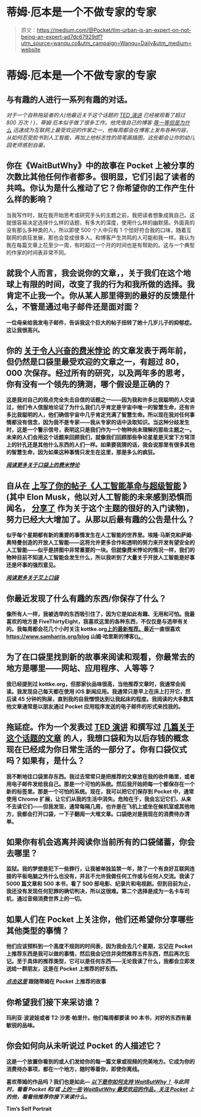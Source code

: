 # 蒂姆·厄本是一个不做专家的专家

> 原文：<https://medium.com/@Pocket/tim-urban-is-an-expert-on-not-being-an-expert-ad7dc67929df?utm_source=wanqu.co&utm_campaign=Wanqu+Daily&utm_medium=website>



# 蒂姆·厄本是一个不做专家的专家

## 与有趣的人进行一系列有趣的对话。

*对于一个自称拖延者的人(他最近关于这个话题的* [*TED 演讲*](https://www.ted.com/talks/tim_urban_inside_the_mind_of_a_master_procrastinator?language=en) *已经被观看了超过 800 万次！)，蒂姆·厄本似乎做了很多工作。他凭借自己的博客* [*等一等但是为什么*](http://waitbutwhy.com) *迅速成为互联网上最受欢迎的作家之一，他每周都会在博客上发布各种内容，从如何忍受脸书到人工智能，再加上他标志性的简笔画插图，这些都会让你的幼儿园老师感到自豪。*

## 你在《WaitButWhy》中的故事在 Pocket 上被分享的次数比其他任何作者都多。很明显，它们引起了读者的共鸣。你认为是什么推动了它？你希望你的工作产生什么样的影响？

当我写作时，就在我开始思考或研究手头的主题之前，我把读者想象成我自己。这就很容易决定选择什么样的话题，有多大的深度，使用什么样的幽默感。外面真的没有那么多种类的人，所以即使 500 个人中只有 1 个恰好符合我的口味，随着互联网的疯狂发展，那也会变成很多人。和博客产生共鸣的人可能和我一样。我认为我在每篇文章上花至少一周，有时超过一个月的时间也是有帮助的。这与一个典型的作家的时间表非常不同。



## 就我个人而言，我会说你的文章，[](http://waitbutwhy.com/2015/12/the-tail-end.html)****，关于我们在这个地球上有限的时间，改变了我的行为和我所做的选择。我肯定不止我一个。你从某人那里得到的最好的反馈是什么，不管是通过电子邮件还是面对面？****

**一位母亲给我发电子邮件，告诉我这个巨大的帖子扭转了她十几岁儿子的抑郁症。这让我很高兴。**

## **你的 [**关于令人兴奋的费米悖论**](http://waitbutwhy.com/2014/05/fermi-paradox.html) **的文章发表于两年前，但仍然是口袋里最受欢迎的文章之一，有超过 80，000 次保存。经过所有的研究，以及两年多的思考，你有没有一个领先的猜测，哪个假设是正确的？****

**这是我对自己的观点完全失去自信的话题之一——因为我和许多比我聪明的人交谈过，他们令人信服地论证了为什么我们几乎肯定是宇宙中唯一的智慧生命，还有许多比我聪明的人，他们确信宇宙中几乎肯定充满了智慧生命。所以现在我对任何事情都没有信念，因为我不是专家——我从专家的话中汲取知识。当这种分歧发生时，这是一个警示信号，表明这只是我们作为一个物种尚未理解的那些主题之一。未来的人们会用这个话题来回顾我们，就像我们回顾那些争论星星是天堂下方穹顶上的针孔还是其他什么东西的人们一样。如果要我猜的话，我会说那里有很多其他的智慧生命，因为如果这种事情只发生在这里，那是多么的疯狂。**

**[*阅读更多关于口袋上的费米悖论*](https://getpocket.com/explore/fermi%20paradox)**

## ****自从在** [**上写了你的帖子《人工智能革命与超级智能**](http://waitbutwhy.com/2015/01/artificial-intelligence-revolution-1.html) **》(其中 Elon Musk，他以对人工智能的未来感到恐惧而闻名，** [**分享了**](https://twitter.com/elonmusk/status/558682281619906561) **作为关于这个主题的很好的入门读物)，努力已经大大增加了。从那以后最有趣的公告是什么？****

**似乎每个星期都有新的重要的事情发生在人工智能的世界里。埃隆·马斯克和萨姆·奥特曼创造的开放人工智能——这将允许更多合作和透明的努力来开发有望安全的人工智能——似乎是拼图中非常重要的一块。但就像费米悖论的情况一样，我们的物种目前不知道人工智能会发生什么，所以我听到了大量关于开放人工智能是好事还是坏事的强烈意见。**

**[*阅读更多关于艾上口袋*](https://getpocket.com/explore/artificial%20intelligence)**



## **你最近发现了什么有趣的东西/你保存了什么？**

**像所有人一样，我被选举的东西吸引住了，因为它是如此有趣、无用和可怕。我最喜欢的地方是 FiveThirtyEight，我喜欢这里的各种东西，不仅仅是与选举有关的。我每周都会花几个小时关注 kottke.org[上的最新推荐。](https://getpocket.com/explore/kottke.org)最近一直很喜欢 https://www.samharris.org/blog 山姆·哈里斯的博客([)。](https://www.samharris.org/blog)**

## **为了在口袋里找到新的故事来阅读和观看，你最常去的地方是哪里——网站、应用程序、人等等？**

**我已经提到过 kottke.org，但那家伙品味很高，当他推荐文章时，我通常会阅读。我发现自己每天都在使用 iOS 新闻应用。我通常只是早上在床上打开它，然后读 45 分钟的狗屎，直到我的自我憎恨达到让我起床的程度。我阅读的大多数其他文章通常是以朋友通过 Pocket 应用程序发送的电子邮件的形式来找我的。**

## ****拖延症。作为一个发表过** [**TED 演讲**](https://www.ted.com/talks/tim_urban_inside_the_mind_of_a_master_procrastinator?language=en) **和撰写过** [**几篇关于这个话题的文章**](http://waitbutwhy.com/2013/10/why-procrastinators-procrastinate.html) **的人，我想口袋和为以后存钱的概念现在已经成为你日常生活的一部分了。你有口袋仪式吗？如果有，是什么？****

**我不断地往口袋里存东西。我过去常常只是把推荐的文章放在我的收件箱里，或者用电子邮件发给我自己。那是一个可怕的系统。然后我开始把每一个都保存在一个新的标签里。那是一个可怕的系统。现在，我可以把它们保存到 Pocket 中，通常使用 Chrome 扩展，让它们从我的生活中消失。危险在于，我会忘记它们，从来不去读它们——但我发现，通常每隔几周，也许是在飞机上或坐在候机室或其他地方，我都会打开口袋，一下子翻阅一大堆文章。口袋绝对是我现在的消费待办清单。**

## **如果你有机会逃离并阅读你当前所有的口袋储蓄，你会去哪里？**

**监狱。我的梦想是犯下一些罪行，让我被单独监禁一年，除了一个有良好互联网连接的平板电脑之外什么也没有，并且不允许我做任何工作或与任何人交流。我读了 5000 篇文章和 500 本书，看了 500 部电影、纪录片和电视剧。但到目前为止，我还没有发现任何犯罪的确切判决，所以这很难。第二个选择是成为一名卡车司机，通过音频消费世界上的一切。**



## **如果人们在 Pocket 上关注你，他们还希望你分享哪些其他类型的事情？**

**他们应该预料到一个高度不规则的时间表，因为我会去几个星期，忘记在 Pocket 上推荐东西是我可以做的事情，然后我会记住并突然推荐五件东西，然后再次忘记。至于具体的推荐类型，它可以是任何东西——无论我读了什么，我都会立即发送给一群朋友，这是在 Pocket 上推荐的好东西。**

**[*点击这里*](https://getpocket.com/@timurban) 跟随蒂姆在 Pocket 上推荐的故事**

## **你希望我们接下来采访谁？**

**玛利亚·波波娃或者 T2·沙恩·帕里什。他们每周都要读 90 本书，对好的东西有最敏锐的品味。**

## **你会如何向从未听说过 Pocket 的人描述它？**

**这是一个放置你看到的或人们发给你的每一篇文章或视频的完美地方。它成为你的消费待办事项，都在一个地方，随时等着你，即使你离线。**

**喜欢蒂姆的作品吗？我们也是如此— [*以下是你如何支持 WaitButWhy！*](http://waitbutwhy.com/support-wait) *与此同时，看看 Pocket* *和/或* [*上的一些*](https://getpocket.com/@timurban) [*WaitButWhy 最受欢迎的作品，关注 Pocket*](https://getpocket.com/explore/waitbutwhy.com) *上的他，看看他推荐你接下来读什么。***



**Tim’s Self Portrait**









